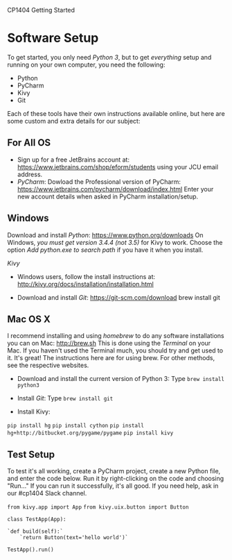 CP1404 Getting Started

Software Setup
==============

To get started, you only need *Python 3*, but to get _everything_ setup and running on your own computer, you need the following:
* Python
* PyCharm
* Kivy
* Git

Each of these tools have their own instructions available online, but here are some custom and extra details for our subject:

For All OS
----------
* Sign up for a free JetBrains account at: https://www.jetbrains.com/shop/eform/students using your JCU email address.
* *PyCharm*: Dowload the Professional version of PyCharm: https://www.jetbrains.com/pycharm/download/index.html
Enter your new account details when asked in PyCharm installation/setup.

Windows
-------
Download and install ​*Python*​: https://www.python.org/downloads 
On Windows, *you must get version 3.4.4 (not 3.5)*​ for Kivy to work. Choose the option ​*Add python.exe to search path*​ if you have it when you install.

*Kivy*​
- Windows users, follow the install instructions at: http://kivy.org/docs/installation/installation.html

* Download and install *Git*: https://git-scm.com/download
brew install git


Mac OS X
--------
I recommend installing and using *homebrew* to do any software installations you can on Mac: http://brew.sh
This is done using the *Terminal* on your Mac. If you haven't used the Terminal much, you should try and get used to it. It's great! The instructions here are for using brew. For other methods, see the respective websites.

* Download and install the current version of Python 3: Type `brew install python3`

* Install *Git*: Type `brew install git`

* Install Kivy:

`pip install hg`
`pip install cython`
`pip install hg+http://bitbucket.org/pygame/pygame`
`pip install kivy`

Test Setup
----------
To test it's all working, create a PyCharm project, create a new Python file, and enter the code below. Run it by right-clicking on the code and choosing "Run..."
If you can run it successfully, it's all good.
If you need help, ask in our #cp1404 Slack channel.

`from kivy.app import App`
`from kivy.uix.button import Button`


`class TestApp(App):`

    `def build(self):`
        `return Button(text='hello world')`

`TestApp().run()`